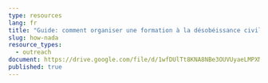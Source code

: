 ```yaml
---
type: resources
lang: fr
title: "Guide: comment organiser une formation à la désobéissance civile non-violente"
slug: how-nada
resource_types:
  - outreach
document: https://drive.google.com/file/d/1wfDUlTt8KNA8NBe3OUVUyaeLMPXMlM7u/view?usp=sharing
published: true
---
```

